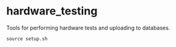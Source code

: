 # hardware_testing
Tools for performing hardware tests and uploading to databases.


```
source setup.sh
```

